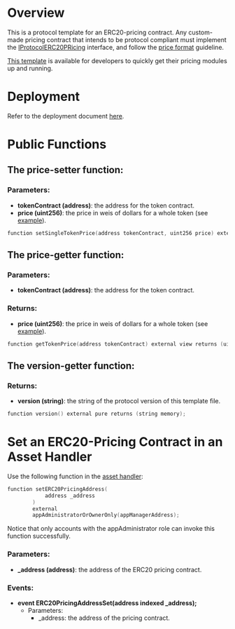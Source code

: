 # Overview

This is a protocol template for an ERC20-pricing contract. Any custom-made pricing contract that intends to be protocol compliant must implement the [IProtocolERC20PRicing](../../../src/pricing/IProtocolERC20Pricing.sol) interface, and follow the [price format](./PRICING-CONTRACTS.md) guideline.

[This template](../../../src/pricing/ProtocolERC20Pricing.sol) is available for developers to quickly get their pricing modules up and running.

# Deployment

Refer to the deployment document [here](../deployment/DEPLOY-PRICING.md).

# Public Functions

## The price-setter function:

### Parameters:
- **tokenContract (address)**: the address for the token contract.
- **price (uint256)**: the price in weis of dollars for a whole token (see [example](./PRICING-CONTRACTS.md)).

```c
function setSingleTokenPrice(address tokenContract, uint256 price) external;
```

## The price-getter function:
    
### Parameters:
- **tokenContract (address)**: the address for the token contract.

### Returns:
- **price (uint256)**: the price in weis of dollars for a whole token (see [example](./PRICING-CONTRACTS.md)).

```c
function getTokenPrice(address tokenContract) external view returns (uint256 price);
```

## The version-getter function:
    
### Returns: 

- **version (string)**: the string of the protocol version of this template file.
```c
function version() external pure returns (string memory);
```

# Set an ERC20-Pricing Contract in an Asset Handler 

Use the following function in the [asset handler](../../../src/token/ProtocolHandlerCommon.sol):

```c
function setERC20PricingAddress(
            address _address
        ) 
        external 
        appAdministratorOrOwnerOnly(appManagerAddress);
```
Notice that only accounts with the appAdministrator role can invoke this function successfully.

### Parameters:

- **_address (address)**: the address of the ERC20 pricing contract.

### Events:

- **event ERC20PricingAddressSet(address indexed _address);**
    - Parameters:
        - _address: the address of the pricing contract.
